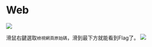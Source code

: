 Web
===

![](https://i.imgur.com/yy57thd.png)

滑鼠右鍵選取`檢視網頁原始碼`，滑到最下方就能看到Flag了。
![](https://i.imgur.com/dx9SkWS.png)